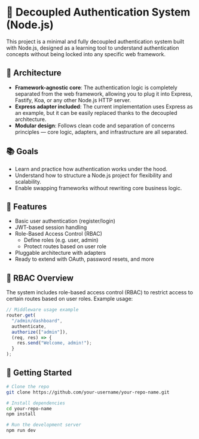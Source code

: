 # 🔐 Decoupled Authentication System (Node.js)

This project is a minimal and fully decoupled authentication system built with Node.js, designed as a learning tool to understand authentication concepts without being locked into any specific web framework.

## 🧱 Architecture

- **Framework-agnostic core**: The authentication logic is completely separated from the web framework, allowing you to plug it into Express, Fastify, Koa, or any other Node.js HTTP server.
- **Express adapter included**: The current implementation uses Express as an example, but it can be easily replaced thanks to the decoupled architecture.
- **Modular design**: Follows clean code and separation of concerns principles — core logic, adapters, and infrastructure are all separated.

## 📚 Goals

- Learn and practice how authentication works under the hood.
- Understand how to structure a Node.js project for flexibility and scalability.
- Enable swapping frameworks without rewriting core business logic.

## 🔧 Features

- Basic user authentication (register/login)
- JWT-based session handling
- Role-Based Access Control (RBAC)
  - Define roles (e.g. user, admin)
  - Protect routes based on user role
- Pluggable architecture with adapters
- Ready to extend with OAuth, password resets, and more

## 🔐 RBAC Overview

The system includes role-based access control (RBAC) to restrict access to certain routes based on user roles. Example usage:

```ts
// Middleware usage example
router.get(
  "/admin/dashboard",
  authenticate,
  authorize(["admin"]),
  (req, res) => {
    res.send("Welcome, admin!");
  }
);
```

## 🚀 Getting Started

```bash
# Clone the repo
git clone https://github.com/your-username/your-repo-name.git

# Install dependencies
cd your-repo-name
npm install

# Run the development server
npm run dev
```
